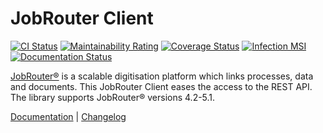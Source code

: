 # JobRouter Client

[![CI Status](https://github.com/brotkrueml/jobrouter-client/workflows/CI/badge.svg?branch=master)](https://github.com/brotkrueml/jobrouter-client/actions?query=workflow%3ACI)
[![Maintainability Rating](https://sonarcloud.io/api/project_badges/measure?project=jobrouter-client&metric=sqale_rating)](https://sonarcloud.io/dashboard?id=jobrouter-client)
[![Coverage Status](https://coveralls.io/repos/github/brotkrueml/jobrouter-client/badge.svg?branch=master)](https://coveralls.io/github/brotkrueml/jobrouter-client?branch=master)
[![Infection MSI](https://badge.stryker-mutator.io/github.com/brotkrueml/jobrouter-client/master)](https://infection.github.io/)
[![Documentation Status](https://readthedocs.org/projects/jobrouter-client/badge/?version=latest)](https://jobrouter-client.readthedocs.io/en/latest/?badge=latest)

[JobRouter®](https://www.jobrouter.com/) is a scalable digitisation
platform which links processes, data and documents. This JobRouter
Client eases the access to the REST API. The library supports JobRouter®
versions 4.2-5.1.

[Documentation](https://jobrouter-client.readthedocs.io/) |
[Changelog](https://github.com/brotkrueml/jobrouter-client/blob/master/CHANGELOG.md)
